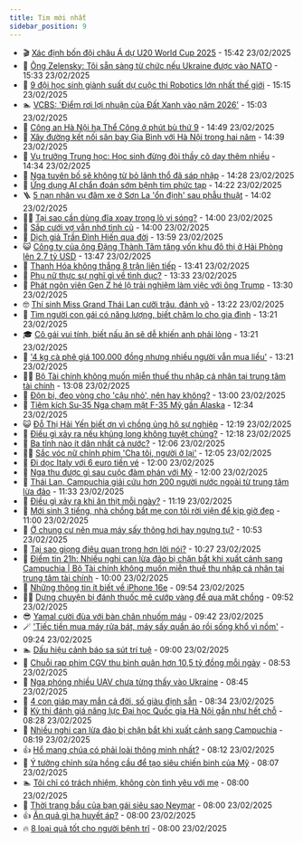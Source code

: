 ```yaml
---
title: Tim mới nhất
sidebar_position: 9
---
```


<!-- vnexpress-tin-moi-nhat:START -->
- 🎬 [Xác định bốn đội châu Á dự U20 World Cup 2025](https://vnexpress.net/xac-dinh-bon-doi-chau-a-du-u20-world-cup-2025-4853085.html) - 15:42 23/02/2025
- 🐎 [Ông Zelensky: Tôi sẵn sàng từ chức nếu Ukraine được vào NATO](https://vnexpress.net/ong-zelensky-toi-san-sang-tu-chuc-neu-ukraine-duoc-vao-nato-4853079.html) - 15:33 23/02/2025
- 🦍 [9 đội học sinh giành suất dự cuộc thi Robotics lớn nhất thế giới](https://vnexpress.net/9-doi-hoc-sinh-gianh-suat-du-cuoc-thi-robotics-lon-nhat-the-gioi-4853064.html) - 15:15 23/02/2025
- 🏊 [VCBS: &#39;Điểm rơi lợi nhuận của Đất Xanh vào năm 2026&#39;](https://vnexpress.net/vcbs-diem-roi-loi-nhuan-cua-dat-xanh-vao-nam-2026-4853054.html) - 15:03 23/02/2025
- 🎊 [Công an Hà Nội hạ Thể Công ở phút bù thứ 9](https://vnexpress.net/cong-an-ha-noi-ha-the-cong-o-phut-bu-thu-9-4853048.html) - 14:49 23/02/2025
- 🎃 [Xây đường kết nối sân bay Gia Bình với Hà Nội trong hai năm](https://vnexpress.net/xay-duong-ket-noi-san-bay-gia-binh-voi-ha-noi-trong-hai-nam-4853067.html) - 14:39 23/02/2025
- 🧰 [Vụ trưởng Trung học: Học sinh đừng đòi thầy cô dạy thêm nhiều](https://vnexpress.net/vu-truong-trung-hoc-hoc-sinh-dung-doi-thay-co-day-them-nhieu-4853008.html) - 14:34 23/02/2025
- 🔭 [Nga tuyên bố sẽ không từ bỏ lãnh thổ đã sáp nhập](https://vnexpress.net/nga-tuyen-bo-se-khong-tu-bo-lanh-tho-da-sap-nhap-4853032.html) - 14:28 23/02/2025
- 🫶 [Ứng dụng AI chẩn đoán sớm bệnh tim phức tạp](https://vnexpress.net/ung-dung-ai-chan-doan-som-benh-tim-phuc-tap-4852901.html) - 14:22 23/02/2025
- 🪜 [5 nạn nhân vụ đâm xe ở Sơn La &#39;ổn định&#39; sau phẫu thuật](https://vnexpress.net/5-nan-nhan-vu-dam-xe-o-son-la-on-dinh-sau-phau-thuat-4853059.html) - 14:02 23/02/2025
- 👨‍🏫 [Tại sao cần dùng đĩa xoay trong lò vi sóng?](https://vnexpress.net/tai-sao-can-dung-dia-xoay-trong-lo-vi-song-4853049.html) - 14:00 23/02/2025
- 🎊 [Sắp cưới vợ vẫn nhớ tình cũ](https://vnexpress.net/sap-cuoi-vo-van-nho-tinh-cu-4853014.html) - 14:00 23/02/2025
- 🎊 [Dịch giả Trần Đình Hiến qua đời](https://vnexpress.net/dich-gia-tran-dinh-hien-qua-doi-4853043.html) - 13:59 23/02/2025
- 😺 [Công ty của ông Đặng Thành Tâm tăng vốn khu đô thị ở Hải Phòng lên 2,7 tỷ USD](https://vnexpress.net/cong-ty-cua-ong-dang-thanh-tam-tang-von-khu-do-thi-o-hai-phong-len-2-7-ty-usd-4852965.html) - 13:47 23/02/2025
- 🐘 [Thanh Hóa không thắng 8 trận liên tiếp](https://vnexpress.net/thanh-hoa-khong-thang-8-tran-lien-tiep-4853058.html) - 13:41 23/02/2025
- 🌁 [Phụ nữ thực sự nghĩ gì về tình dục?](https://vnexpress.net/phu-nu-thuc-su-nghi-gi-ve-tinh-duc-4852823.html) - 13:33 23/02/2025
- 🐲 [Phát ngôn viên Gen Z hé lộ trải nghiệm làm việc với ông Trump](https://vnexpress.net/phat-ngon-vien-gen-z-he-lo-trai-nghiem-lam-viec-voi-ong-trump-4853041.html) - 13:30 23/02/2025
- 🤓 [Thí sinh Miss Grand Thái Lan cưỡi trâu, đánh võ](https://vnexpress.net/thi-sinh-miss-grand-thai-lan-cuoi-trau-danh-vo-4853033.html) - 13:22 23/02/2025
- 💪 [Tìm người con gái có năng lượng, biết chăm lo cho gia đình](https://vnexpress.net/tim-nguoi-con-gai-co-nang-luong-biet-cham-lo-cho-gia-dinh-4853022.html) - 13:21 23/02/2025
- 🎓 [Cô gái vui tính, biết nấu ăn sẽ dễ khiến anh phải lòng](https://vnexpress.net/co-gai-vui-tinh-biet-nau-an-se-de-khien-anh-phai-long-4853019.html) - 13:21 23/02/2025
- 🫣 [&#39;4 kg cà phê giá 100.000 đồng nhưng nhiều người vẫn mua liều&#39;](https://vnexpress.net/4-kg-ca-phe-gia-100-000-dong-nhung-nhieu-nguoi-van-mua-lieu-4852991.html) - 13:21 23/02/2025
- 🧑‍💻 [Bộ Tài chính không muốn miễn thuế thu nhập cá nhân tại trung tâm tài chính](https://vnexpress.net/bo-tai-chinh-khong-muon-mien-thue-thu-nhap-ca-nhan-tai-trung-tam-tai-chinh-4853026.html) - 13:08 23/02/2025
- 🐲 [Độn bi, đeo vòng cho &#39;cậu nhỏ&#39;, nên hay không?](https://vnexpress.net/don-bi-deo-vong-cho-cau-nho-nen-hay-khong-4853005.html) - 13:00 23/02/2025
- 🌝 [Tiêm kích Su-35 Nga chạm mặt F-35 Mỹ gần Alaska](https://vnexpress.net/tiem-kich-su-35-nga-cham-mat-f-35-my-gan-alaska-4853035.html) - 12:34 23/02/2025
- 😺 [Đỗ Thị Hải Yến biết ơn vì chồng ủng hộ sự nghiệp](https://vnexpress.net/do-thi-hai-yen-biet-on-vi-chong-ung-ho-su-nghiep-4852971.html) - 12:19 23/02/2025
- 🐎 [Điều gì xảy ra nếu khủng long không tuyệt chủng?](https://vnexpress.net/dieu-gi-xay-ra-neu-khung-long-khong-tuyet-chung-4853009.html) - 12:18 23/02/2025
- 🎡 [Ba tỉnh nào ít dân nhất cả nước?](https://vnexpress.net/ba-tinh-nao-it-dan-nhat-ca-nuoc-4853018.html) - 12:06 23/02/2025
- 👨‍🏫 [Sắc vóc nữ chính phim &#39;Cha tôi, người ở lại&#39;](https://vnexpress.net/sac-voc-nu-chinh-phim-cha-toi-nguoi-o-lai-4852969.html) - 12:05 23/02/2025
- 🦆 [Đi dọc Italy với 6 euro tiền vé](https://vnexpress.net/di-doc-italy-voi-6-euro-tien-ve-4852773.html) - 12:00 23/02/2025
- 🚦 [Nga thu được gì sau cuộc đàm phán với Mỹ](https://vnexpress.net/nga-thu-duoc-gi-sau-cuoc-dam-phan-voi-my-4851213.html) - 12:00 23/02/2025
- 💫 [Thái Lan, Campuchia giải cứu hơn 200 người nước ngoài từ trung tâm lừa đảo](https://vnexpress.net/thai-lan-campuchia-giai-cuu-hon-200-nguoi-nuoc-ngoai-tu-trung-tam-lua-dao-4853029.html) - 11:33 23/02/2025
- 🎉 [Điều gì xảy ra khi ăn thịt mỗi ngày?](https://vnexpress.net/dieu-gi-xay-ra-khi-an-thit-moi-ngay-4853004.html) - 11:19 23/02/2025
- 🌋 [Mới sinh 3 tiếng, nhà chồng bắt mẹ con tôi rời viện để kịp giờ đẹp](https://vnexpress.net/moi-sinh-3-tieng-nha-chong-bat-me-con-toi-roi-vien-de-kip-gio-dep-4852881.html) - 11:00 23/02/2025
- 🤖 [Ở chung cư nên mua máy sấy thông hơi hay ngưng tụ?](https://vnexpress.net/o-chung-cu-nen-mua-may-say-thong-hoi-hay-ngung-tu-4853031.html) - 10:53 23/02/2025
- 🦏 [Tại sao giọng điệu quan trọng hơn lời nói?](https://vnexpress.net/tai-sao-giong-dieu-quan-trong-hon-loi-noi-4852836.html) - 10:27 23/02/2025
- 🦩 [Điểm tin 21h: Nhiều nghi can lừa đảo bị chặn bắt khi xuất cảnh sang Campuchia | Bộ Tài chính không muốn miễn thuế thu nhập cá nhân tại trung tâm tài chính](https://vnexpress.net/diem-tin-21h-nhieu-nghi-can-lua-dao-bi-chan-bat-khi-xuat-canh-sang-campuchia-bo-tai-chinh-khong-muon-mien-thue-thu-nhap-ca-nhan-tai-trung-tam-tai-chinh-4853012.html) - 10:00 23/02/2025
- 👺 [Những thông tin ít biết về iPhone 16e](https://vnexpress.net/nhung-thong-tin-it-biet-ve-iphone-16e-4851672.html) - 09:54 23/02/2025
- 🧑‍🏫 [Dựng chuyện bị đánh thuốc mê cướp vàng để qua mặt chồng](https://vnexpress.net/dung-chuyen-bi-danh-thuoc-me-cuop-vang-de-qua-mat-chong-4852995.html) - 09:52 23/02/2025
- 😎 [Yamal cười đùa với bàn chân nhuốm máu](https://vnexpress.net/yamal-cuoi-dua-voi-ban-chan-nhuom-mau-4852880.html) - 09:42 23/02/2025
- 🪄 [&#39;Tiếc tiền mua máy rửa bát, máy sấy quần áo rồi sống khổ vì nồm&#39;](https://vnexpress.net/tiec-tien-mua-may-rua-bat-may-say-quan-ao-roi-song-kho-vi-nom-4852966.html) - 09:24 23/02/2025
- 🏊 [Dấu hiệu cảnh báo sa sút trí tuệ](https://vnexpress.net/dau-hieu-canh-bao-sa-sut-tri-tue-4852716.html) - 09:00 23/02/2025
- 💃 [Chuỗi rạp phim CGV thu bình quân hơn 10,5 tỷ đồng mỗi ngày](https://vnexpress.net/chuoi-rap-phim-cgv-thu-binh-quan-hon-10-5-ty-dong-moi-ngay-4852988.html) - 08:53 23/02/2025
- 🦆 [Nga phóng nhiều UAV chưa từng thấy vào Ukraine](https://vnexpress.net/nga-phong-nhieu-uav-chua-tung-thay-vao-ukraine-4852992.html) - 08:45 23/02/2025
- 🎊 [4 con giáp may mắn cả đời, số giàu định sẵn](https://vnexpress.net/van-may-12-con-giap-4-con-giap-may-man-ca-doi-so-giau-dinh-san-4852942.html) - 08:34 23/02/2025
- 👺 [Kỳ thi đánh giá năng lực Đại học Quốc gia Hà Nội gần như hết chỗ](https://vnexpress.net/ky-thi-danh-gia-nang-luc-dai-hoc-quoc-gia-ha-noi-gan-nhu-het-cho-4852983.html) - 08:28 23/02/2025
- 🎡 [Nhiều nghi can lừa đảo bị chặn bắt khi xuất cảnh sang Campuchia](https://vnexpress.net/nhieu-nghi-can-lua-dao-bi-chan-bat-khi-xuat-canh-sang-campuchia-4852981.html) - 08:19 23/02/2025
- 👍 [Hổ mang chúa có phải loài thông minh nhất?](https://vnexpress.net/ho-mang-chua-co-phai-loai-thong-minh-nhat-4852996.html) - 08:12 23/02/2025
- 🐎 [Ý tưởng chỉnh sửa hồng cầu để tạo siêu chiến binh của Mỹ](https://vnexpress.net/y-tuong-chinh-sua-hong-cau-de-tao-sieu-chien-binh-cua-my-4842475.html) - 08:07 23/02/2025
- 🏊 [Tôi chỉ có trách nhiệm, không còn tình yêu với mẹ](https://vnexpress.net/toi-chi-co-trach-nhiem-khong-con-tinh-yeu-voi-me-4852886.html) - 08:00 23/02/2025
- 🦩 [Thời trang bầu của bạn gái siêu sao Neymar](https://vnexpress.net/thoi-trang-bau-cua-ban-gai-sieu-sao-neymar-4852943.html) - 08:00 23/02/2025
- 👍 [Ăn quả gì hạ huyết áp?](https://vnexpress.net/an-qua-gi-ha-huyet-ap-4852899.html) - 08:00 23/02/2025
- 🔥 [8 loại quả tốt cho người bệnh trĩ](https://vnexpress.net/8-loai-qua-tot-cho-nguoi-benh-tri-4852843.html) - 08:00 23/02/2025<!-- vnexpress-tin-moi-nhat:END -->
